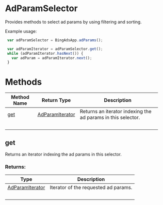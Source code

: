 # AdParamSelector
Provides methods to select ad params by using filtering and sorting.

Example usage:
```javascript
 var adParamSelector = BingAdsApp.adParams();

 var adParamIterator = adParamSelector.get();
 while (adParamIterator.hasNext()) {
   var adParam = adParamIterator.next();
 }
```

# Methods
|Method Name|Return Type|Description|
|-|-|-
[get](#get)|[AdParamIterator](./AdParamIterator)|Returns an iterator indexing the ad params in this selector.<br />
&nbsp;|&nbsp;|&nbsp;

## <a name="get"></a>get
Returns an iterator indexing the ad params in this selector.

### Returns:
|Type|Description|
|-|-
[AdParamIterator](./AdParamIterator)|Iterator of the requested ad params.
&nbsp;|&nbsp;
